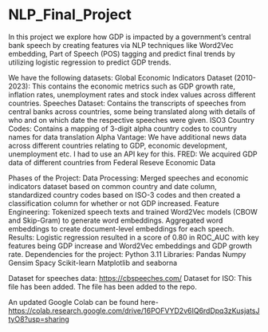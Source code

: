 # NLP_Final_Project
In this project we explore how GDP is impacted by a government’s central bank speech by creating features via NLP techniques like Word2Vec embedding, Part of Speech (POS) tagging and predict final trends by utilizing logistic regression to predict GDP trends. 

We have the following datasets:
Global Economic Indicators Dataset (2010-2023): This contains the economic metrics such as GDP growth rate, inflation rates, unemployment rates and stock index values across different countries. 
Speeches Dataset: Contains the transcripts of speeches from central banks across countries, some being translated along with details of who and on which date the respective speeches were given.
ISO3 Country Codes: Contains a mapping of 3-digit alpha country codes to country names for data translation
Alpha Vantage: We have additional news data across different countries relating to GDP, economic development, unemployment etc. I had to use an API key for this. 
FRED: We acquired GDP data of different countries from Federal Reseve Economic Data 

Phases of the Project:
Data Processing: Merged speeches and economic indicators dataset based on common country and date column, standardized country codes based on ISO-3 codes and then created a classification column for whether or not GDP increased. 
Feature Engineering:
Tokenized speech texts and trained Word2Vec models (CBOW and Skip-Gram) to generate word embeddings.
Aggregated word embeddings to create document-level embeddings for each speech.
Results:
Logistic regression resulted in a score of 0.80 in ROC_AUC with key features being GDP increase and Word2Vec embeddings and GDP growth rate.
Dependencies for the project:
Python 3.11
Libraries: 
Pandas
Numpy
Gensim
Spacy
Scikit-learn
Matplotlib and seaborna


Dataset for speeches data: https://cbspeeches.com/
Dataset for ISO: This file has been added. The file has been added to the repo. 

An updated Google Colab can be found here-https://colab.research.google.com/drive/16POFVYD2v6IQ6rdDpq3zKusjatsJtyO8?usp=sharing 
